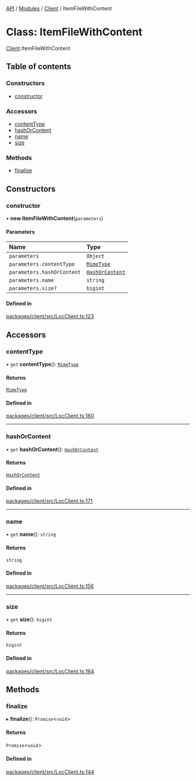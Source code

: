 [API](../API.md) / [Modules](../modules.md) / [Client](../modules/Client.md) / ItemFileWithContent

# Class: ItemFileWithContent

[Client](../modules/Client.md).ItemFileWithContent

## Table of contents

### Constructors

- [constructor](Client.ItemFileWithContent.md#constructor)

### Accessors

- [contentType](Client.ItemFileWithContent.md#contenttype)
- [hashOrContent](Client.ItemFileWithContent.md#hashorcontent)
- [name](Client.ItemFileWithContent.md#name)
- [size](Client.ItemFileWithContent.md#size)

### Methods

- [finalize](Client.ItemFileWithContent.md#finalize)

## Constructors

### constructor

• **new ItemFileWithContent**(`parameters`)

#### Parameters

| Name | Type |
| :------ | :------ |
| `parameters` | `Object` |
| `parameters.contentType` | [`MimeType`](Client.MimeType.md) |
| `parameters.hashOrContent` | [`HashOrContent`](Client.HashOrContent.md) |
| `parameters.name` | `string` |
| `parameters.size?` | `bigint` |

#### Defined in

[packages/client/src/LocClient.ts:123](https://github.com/logion-network/logion-api/blob/main/packages/client/src/LocClient.ts#L123)

## Accessors

### contentType

• `get` **contentType**(): [`MimeType`](Client.MimeType.md)

#### Returns

[`MimeType`](Client.MimeType.md)

#### Defined in

[packages/client/src/LocClient.ts:160](https://github.com/logion-network/logion-api/blob/main/packages/client/src/LocClient.ts#L160)

___

### hashOrContent

• `get` **hashOrContent**(): [`HashOrContent`](Client.HashOrContent.md)

#### Returns

[`HashOrContent`](Client.HashOrContent.md)

#### Defined in

[packages/client/src/LocClient.ts:171](https://github.com/logion-network/logion-api/blob/main/packages/client/src/LocClient.ts#L171)

___

### name

• `get` **name**(): `string`

#### Returns

`string`

#### Defined in

[packages/client/src/LocClient.ts:156](https://github.com/logion-network/logion-api/blob/main/packages/client/src/LocClient.ts#L156)

___

### size

• `get` **size**(): `bigint`

#### Returns

`bigint`

#### Defined in

[packages/client/src/LocClient.ts:164](https://github.com/logion-network/logion-api/blob/main/packages/client/src/LocClient.ts#L164)

## Methods

### finalize

▸ **finalize**(): `Promise`<`void`\>

#### Returns

`Promise`<`void`\>

#### Defined in

[packages/client/src/LocClient.ts:144](https://github.com/logion-network/logion-api/blob/main/packages/client/src/LocClient.ts#L144)
